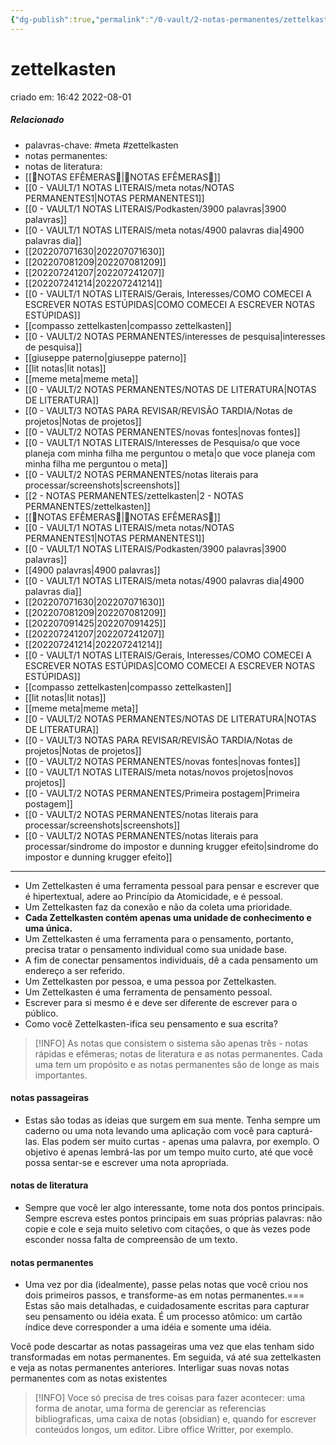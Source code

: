 ```yaml
---
{"dg-publish":true,"permalink":"/0-vault/2-notas-permanentes/zettelkasten/","tags":["permanente","meta","zettelkasten"],"dgHomeLink":true,"dgShowLocalGraph":true,"dgShowFileTree":true,"dgEnableSearch":true,"noteIcon":""}
---
```


# zettelkasten
criado em: 16:42 2022-08-01

##### Relacionado
- palavras-chave: #meta #zettelkasten 
- notas permanentes: 
- notas de literatura: 
- [[🍃NOTAS EFÊMERAS🍄\|🍃NOTAS EFÊMERAS🍄]]
- [[0 - VAULT/1 NOTAS LITERAIS/meta notas/NOTAS PERMANENTES1\|NOTAS PERMANENTES1]]
- [[0 - VAULT/1 NOTAS LITERAIS/Podkasten/3900 palavras\|3900 palavras]]
- [[0 - VAULT/1 NOTAS LITERAIS/meta notas/4900 palavras dia\|4900 palavras dia]]
- [[202207071630\|202207071630]]
- [[202207081209\|202207081209]]
- [[202207241207\|202207241207]]
- [[202207241214\|202207241214]]
- [[0 - VAULT/1 NOTAS LITERAIS/Gerais, Interesses/COMO COMECEI A ESCREVER NOTAS ESTÚPIDAS\|COMO COMECEI A ESCREVER NOTAS ESTÚPIDAS]]
- [[compasso zettelkasten\|compasso zettelkasten]]
- [[0 - VAULT/2 NOTAS PERMANENTES/interesses de pesquisa\|interesses de pesquisa]]
- [[giuseppe paterno\|giuseppe paterno]]
- [[lit notas\|lit notas]]
- [[meme meta\|meme meta]]
- [[0 - VAULT/2 NOTAS PERMANENTES/NOTAS DE LITERATURA\|NOTAS DE LITERATURA]]
- [[0 - VAULT/3 NOTAS PARA REVISAR/REVISÃO TARDIA/Notas de projetos\|Notas de projetos]]
- [[0 - VAULT/2 NOTAS PERMANENTES/novas fontes\|novas fontes]]
- [[0 - VAULT/1 NOTAS LITERAIS/Interesses de Pesquisa/o que voce planeja com minha filha me perguntou o meta\|o que voce planeja com minha filha me perguntou o meta]]
- [[0 - VAULT/2 NOTAS PERMANENTES/notas literais para processar/screenshots\|screenshots]]
- [[2 - NOTAS PERMANENTES/zettelkasten\|2 - NOTAS PERMANENTES/zettelkasten]]
- [[🍃NOTAS EFÊMERAS🍄\|🍃NOTAS EFÊMERAS🍄]]
- [[0 - VAULT/1 NOTAS LITERAIS/meta notas/NOTAS PERMANENTES1\|NOTAS PERMANENTES1]]
- [[0 - VAULT/1 NOTAS LITERAIS/Podkasten/3900 palavras\|3900 palavras]]
- [[4900 palavras\|4900 palavras]]
- [[0 - VAULT/1 NOTAS LITERAIS/meta notas/4900 palavras dia\|4900 palavras dia]]
- [[202207071630\|202207071630]]
- [[202207081209\|202207081209]]
- [[202207091425\|202207091425]]
- [[202207241207\|202207241207]]
- [[202207241214\|202207241214]]
- [[0 - VAULT/1 NOTAS LITERAIS/Gerais, Interesses/COMO COMECEI A ESCREVER NOTAS ESTÚPIDAS\|COMO COMECEI A ESCREVER NOTAS ESTÚPIDAS]]
- [[compasso zettelkasten\|compasso zettelkasten]]
- [[lit notas\|lit notas]]
- [[meme meta\|meme meta]]
- [[0 - VAULT/2 NOTAS PERMANENTES/NOTAS DE LITERATURA\|NOTAS DE LITERATURA]]
- [[0 - VAULT/3 NOTAS PARA REVISAR/REVISÃO TARDIA/Notas de projetos\|Notas de projetos]]
- [[0 - VAULT/2 NOTAS PERMANENTES/novas fontes\|novas fontes]]
- [[0 - VAULT/1 NOTAS LITERAIS/meta notas/novos projetos\|novos projetos]]
- [[0 - VAULT/2 NOTAS PERMANENTES/Primeira postagem\|Primeira postagem]]
- [[0 - VAULT/2 NOTAS PERMANENTES/notas literais para processar/screenshots\|screenshots]]
- [[0 - VAULT/2 NOTAS PERMANENTES/notas literais para processar/sindrome do impostor e dunning krugger efeito\|sindrome do impostor e dunning krugger efeito]]

---

- Um Zettelkasten é uma ferramenta pessoal para pensar e escrever que é hipertextual, adere ao Princípio da Atomicidade, e é pessoal.
- Um Zettelkasten faz da conexão e não da coleta uma prioridade.
-  **Cada Zettelkasten contém apenas uma unidade de conhecimento e uma única.** 
- Um Zettelkasten é uma ferramenta para o pensamento, portanto, precisa tratar o pensamento individual como sua unidade base.
- A fim de conectar pensamentos individuais, dê a cada pensamento um endereço a ser referido.
- Um Zettelkasten por pessoa, e uma pessoa por Zettelkasten.
- Um Zettelkasten é uma ferramenta de pensamento pessoal.
- Escrever para si mesmo é e deve ser diferente de escrever para o público.
- Como você Zettelkasten-ifica seu pensamento e sua escrita?

>[!INFO] As notas que consistem o sistema são apenas três - notas rápidas e efêmeras; notas de literatura e as notas permanentes. Cada uma tem um propósito e as notas permanentes são de longe as mais importantes.



#### notas passageiras
- Estas são todas as ideias que surgem em sua mente. Tenha sempre um caderno ou uma nota levando uma aplicação com você para capturá-las. Elas podem ser muito curtas - apenas uma palavra, por exemplo. O objetivo é apenas lembrá-las por um tempo muito curto, até que você possa sentar-se e escrever uma nota apropriada.

#### notas de literatura 
- Sempre que você ler algo interessante, tome nota dos pontos principais. Sempre escreva estes pontos principais em suas próprias palavras: não copie e cole e seja muito seletivo com citações, o que às vezes pode esconder nossa falta de compreensão de um texto.

#### notas permanentes 
- Uma vez por dia (idealmente), passe pelas notas que você criou nos dois primeiros passos, e transforme-as em notas permanentes.=== Estas são mais detalhadas, e cuidadosamente escritas para capturar seu pensamento ou idéia exata. É um processo atômico: um cartão índice deve corresponder a uma idéia e somente uma idéia.

Você pode descartar as notas passageiras uma vez que elas tenham sido transformadas em notas permanentes. Em seguida, vá até sua zettelkasten e veja as notas permanentes anteriores. Interligar suas novas notas permanentes com as notas existentes




> [!INFO] Voce só precisa de tres coisas para fazer acontecer: uma forma de anotar, uma forma de gerenciar as referencias bibliograficas, uma caixa de notas (obsidian) e, quando for escrever conteúdos longos, um editor. Libre office Writter, por exemplo.

